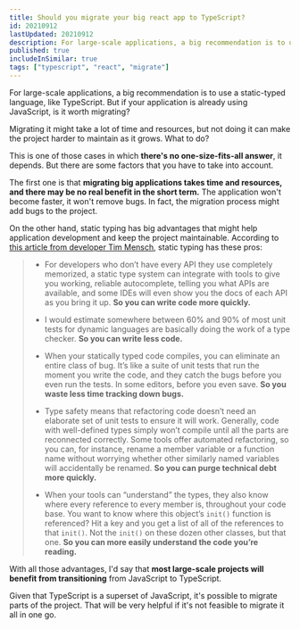 ```yaml
---
title: Should you migrate your big react app to TypeScript?
id: 20210912
lastUpdated: 20210912
description: For large-scale applications, a big recommendation is to use a static-typed language, like TypeScript. But if your application is already using JavaScript, is it worth migrating?
published: true
includeInSimilar: true
tags: ["typescript", "react", "migrate"]
---
```

For large-scale applications, a big recommendation is to use a static-typed language, like TypeScript. But if your application is already using JavaScript, is it worth migrating?

Migrating it might take a lot of time and resources, but not doing it can make the project harder to maintain as it grows. What to do?

This is one of those cases in which **there's no one-size-fits-all answer**, it depends. But there are some factors that you have to take into account.

The first one is that **migrating big applications takes time and resources, and there may be no real benefit in the short term.** The application won't become faster, it won't remove bugs. In fact, the migration process might add bugs to the project.

On the other hand, static typing has big advantages that might help application development and keep the project maintainable. According to [this article from developer Tim Mensch](https://realmensch.org/2017/01/03/static-types-considered-helpful/), static typing has these pros:

> * For developers who don’t have every API they use completely memorized, a static type system can integrate with tools to give you working, reliable autocomplete, telling you what APIs are available, and some IDEs will even show you the docs of each API as you bring it up. **So you can write code more quickly.**
>
> * I would estimate somewhere between 60% and 90% of most unit tests for dynamic languages are basically doing the work of a type checker. **So you can write less code.**
>
> * When your statically typed code compiles, you can eliminate an entire class of bug. It’s like a suite of unit tests that run the moment you write the code, and they catch the bugs before you even run the tests. In some editors, before you even save. **So you waste less time tracking down bugs.**
>
> * Type safety means that refactoring code doesn’t need an elaborate set of unit tests to ensure it will work. Generally, code with well-defined types simply won’t compile until all the parts are reconnected correctly. Some tools offer automated refactoring, so you can, for instance, rename a member variable or a function name without worrying whether other similarly named variables will accidentally be renamed. **So you can purge technical debt more quickly.**
>
> * When your tools can “understand” the types, they also know where every reference to every member is, throughout your code base. You want to know where this object’s `init()` function is referenced? Hit a key and you get a list of all of the references to that `init()`. Not the `init()` on these dozen other classes, but that one. **So you can more easily understand the code you’re reading.**

With all those advantages, I'd say that **most large-scale projects will benefit from transitioning** from JavaScript to TypeScript.

Given that TypeScript is a superset of JavaScript, it's possible to migrate parts of the project. That will be very helpful if it's not feasible to migrate it all in one go.